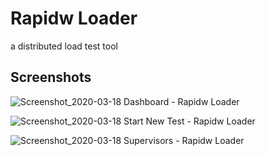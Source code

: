 # Rapidw Loader

a distributed load test tool

## Screenshots

![Screenshot_2020-03-18 Dashboard - Rapidw Loader](https://user-images.githubusercontent.com/24540979/76927734-c5fd4f00-691a-11ea-80dc-08b6e8937e95.png)

![Screenshot_2020-03-18 Start New Test - Rapidw Loader](https://user-images.githubusercontent.com/24540979/76927865-fb09a180-691a-11ea-875f-b17b914cb9bb.png)

![Screenshot_2020-03-18 Supervisors - Rapidw Loader](https://user-images.githubusercontent.com/24540979/76928094-74a18f80-691b-11ea-9153-4f11a544a29d.png)
